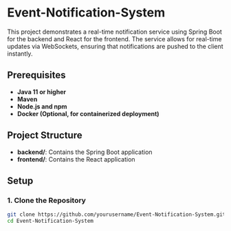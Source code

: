 # Event-Notification-System

This project demonstrates a real-time notification service using Spring Boot for the backend and React for the frontend. The service allows for real-time updates via WebSockets, ensuring that notifications are pushed to the client instantly.

## Prerequisites

- **Java 11 or higher**
- **Maven**
- **Node.js and npm**
- **Docker (Optional, for containerized deployment)**

## Project Structure

- **backend/**: Contains the Spring Boot application
- **frontend/**: Contains the React application

## Setup

### 1. Clone the Repository

```bash
git clone https://github.com/yourusername/Event-Notification-System.git
cd Event-Notification-System
